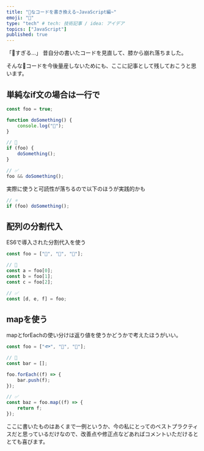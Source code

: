 ```yaml
---
title: "💩なコードを書き換える~JavaScript編~"
emoji: "💩"
type: "tech" # tech: 技術記事 / idea: アイデア
topics: ["JavaScript"]
published: true
---
```


「💩すぎる…」
昔自分の書いたコードを見直して、膝から崩れ落ちました。

そんな💩コードを今後量産しないためにも、ここに記事として残しておこうと思います。

## 単純なif文の場合は一行で

```JavaScript
const foo = true;

function doSomething() {
    console.log("🐹");
}

// 💩
if (foo) {
    doSomething();
}

// ✅
foo && doSomething();
```

実際に使うと可読性が落ちるので以下のほうが実践的かも

```JavaScript
// ⭐
if (foo) doSomething();
```

## 配列の分割代入

ES6で導入された分割代入を使う

```JavaScript
const foo = ["🍎", "🍊", "🍌"];

// 💩
const a = foo[0];
const b = foo[1];
const c = foo[2];

// ✅
const [d, e, f] = foo;
```

## mapを使う

mapとforEachの使い分けは返り値を使うかどうかで考えたほうがいい。

```js
const foo = ["🐟", "🐠", "🐡"];

// 💩
const bar = [];

foo.forEach((f) => {
    bar.push(f);
});

// ✅
const baz = foo.map((f) => {
    return f;
});
```

ここに書いたものはあくまで一例というか、今の私にとってのベストプラクティスだと思っているだけなので、改善点や修正点などあればコメントいただけるととても喜びます。